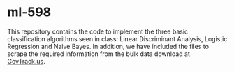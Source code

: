 ml-598
======

This repository contains the code to implement the three basic classification algorithms seen in class: Linear Discriminant Analysis, Logistic Regression and Naive Bayes. In addition, we have included the files to scrape the required information from the bulk data download at [GovTrack.us](http://www.GovTrack.us).
